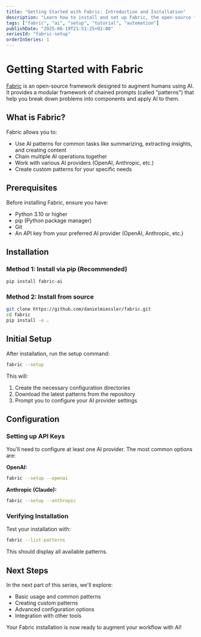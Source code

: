 ```yaml
---
title: "Getting Started with Fabric: Introduction and Installation"
description: "Learn how to install and set up Fabric, the open-source framework for augmenting humans using AI patterns"
tags: ["fabric", "ai", "setup", "tutorial", "automation"]
publishDate: "2025-08-19T21:51:25+02:00"
seriesId: "fabric-setup"
orderInSeries: 1
---
```


# Getting Started with Fabric

[Fabric](https://github.com/danielmiessler/fabric) is an open-source framework designed to augment humans using AI. It provides a modular framework of chained prompts (called "patterns") that help you break down problems into components and apply AI to them.

## What is Fabric?

Fabric allows you to:
- Use AI patterns for common tasks like summarizing, extracting insights, and creating content
- Chain multiple AI operations together
- Work with various AI providers (OpenAI, Anthropic, etc.)
- Create custom patterns for your specific needs

## Prerequisites

Before installing Fabric, ensure you have:
- Python 3.10 or higher
- pip (Python package manager)
- Git
- An API key from your preferred AI provider (OpenAI, Anthropic, etc.)

## Installation

### Method 1: Install via pip (Recommended)

```bash
pip install fabric-ai
```

### Method 2: Install from source

```bash
git clone https://github.com/danielmiessler/fabric.git
cd fabric
pip install -e .
```

## Initial Setup

After installation, run the setup command:

```bash
fabric --setup
```

This will:
1. Create the necessary configuration directories
2. Download the latest patterns from the repository
3. Prompt you to configure your AI provider settings

## Configuration

### Setting up API Keys

You'll need to configure at least one AI provider. The most common options are:

**OpenAI:**
```bash
fabric --setup --openai
```

**Anthropic (Claude):**
```bash
fabric --setup --anthropic
```

### Verifying Installation

Test your installation with:

```bash
fabric --list-patterns
```

This should display all available patterns.

## Next Steps

In the next part of this series, we'll explore:
- Basic usage and common patterns
- Creating custom patterns
- Advanced configuration options
- Integration with other tools

Your Fabric installation is now ready to augment your workflow with AI!
